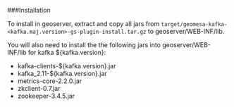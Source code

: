 ###Installation

To install in geoserver, extract and copy all jars from ```target/geomesa-kafka-<kafka.maj.version>-gs-plugin-install.tar.gz``` to
geoserver/WEB-INF/lib.

You will also need to install the the following jars into geoserver/WEB-INF/lib for kafka ${kafka.version}:
* kafka-clients-${kafka.version}.jar
* kafka_2.11-${kafka.version}.jar
* metrics-core-2.2.0.jar
* zkclient-0.7.jar
* zookeeper-3.4.5.jar